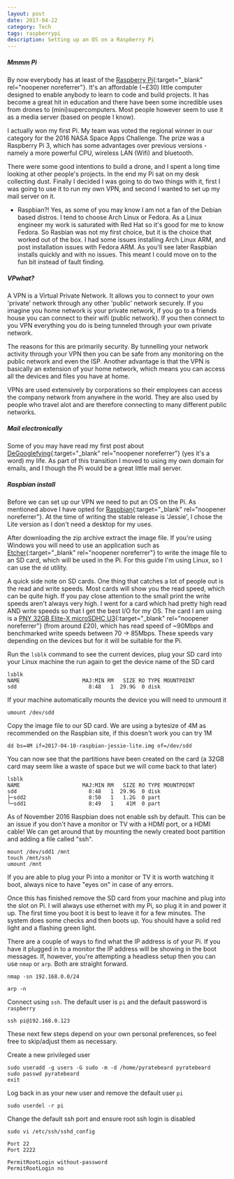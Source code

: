 ```yaml
---
layout: post
date: 2017-04-22
category: Tech
tags: raspberrypi
description: Setting up an OS on a Raspberry Pi
---
```


##### Mmmm Pi
By now everybody has at least of the [Raspberry Pi](https://www.raspberrypi.org){:target="_blank" rel="noopener noreferrer"}. It's an affordable (~£30) little computer designed to enable anybody to learn to code and build projects. It has become a great hit in education and there have been some incredible uses from drones to (mini)supercomputers. Most people however seem to use it as a media server (based on people I know).

I actually won my first Pi. My team was voted the regional winner in our category for the 2016 NASA Space Apps Challenge. The prize was a Raspberry Pi 3, which has some advantages over previous versions - namely a more powerful CPU, wireless LAN (Wifi) and bluetooth.

There were some good intentions to build a drone, and I spent a long time looking at other people's projects. In the end my Pi sat on my desk collecting dust. Finally I decided I was going to do two things with it, first I was going to use it to run my own VPN, and second I wanted to set up my mail server on it.

* Raspbian?! Yes, as some of you may know I am not a fan of the Debian based distros. I tend to choose Arch Linux or Fedora. As a Linux engineer my work is saturated with Red Hat so it's good for me to know Fedora.
So Rasbian was not my first choice, but it is the choice that worked out of the box. I had some issues installing Arch Linux ARM, and post installation issues with Fedora ARM.
As you'll see later Raspbian installs quickly and with no issues. This meant I could move on to the fun bit instead of fault finding.


##### VPwhat?
A VPN is a Virtual Private Network. It allows you to connect to your own 'private' network through any other 'public' network securely. If you imagine you home network is your private network, if you go to a friends house you can connect to their wifi (public network). If you then connect to you VPN everything you do is being tunneled through your own private network.

The reasons for this are primarily security. By tunnelling your network activity through your VPN then you can be safe from any monitoring on the public network and even the ISP. Another advantage is that the VPN is basically an extension of your home network, which means you can access all the devices and files you have at home.

VPNs are used extensively by corporations so their employees can access the company network from anywhere in the world. They are also used by people who travel alot and are therefore connecting to many different public networks.

##### Mail electronically
Some of you may have read my first post about [DeGooglefying](/log/2017/04/degoogle-part-1){:target="_blank" rel="noopener noreferrer"} (yes it's a word) my life. As part of this transition I moved to using my own domain for emails, and I though the Pi would be a great little mail server.


##### Raspbian install
Before we can set up our VPN we need to put an OS on the Pi. As mentioned above I have opted for [Raspbian](https://www.raspberrypi.org/downloads/raspbian/){:target="_blank" rel="noopener noreferrer"}. At the time of writing the stable release is 'Jessie', I chose the Lite version as I don't need a desktop for my uses.

After downloading the zip archive extract the image file. If you're using Windows you will need to use an application such as [Etcher](https://etcher.io/){:target="_blank" rel="noopener noreferrer"} to write the image file to an SD card, which will be used in the Pi. For this guide I'm using Linux, so I can use the `dd` utility.

A quick side note on SD cards. One thing that catches a lot of people out is the read and write speeds. Most cards will show you the read speed, which can be quite high. If you pay close attention to the small print the write speeds aren't always very high. I went for a card which had pretty high read AND write speeds so that I get the best I/O for my OS. The card I am using is a [PNY 32GB Elite-X microSDHC U3](https://www.pny.com/32GB_Elite-X_microSDHC_Card_CL_10_90MBs_with_Adapter?sku=P-SDU32U390EX-GE){:target="_blank" rel="noopener noreferrer"} (from around £20), which has read speed of ~90Mbps and benchmarked write speeds between 70 -> 85Mbps. These speeds vary depending on the devices but for it will be suitable for the Pi.

Run the `lsblk` command to see the current devices, plug your SD card into your Linux machine the run again to get the device name of the SD card
```
lsblk
NAME                    MAJ:MIN RM   SIZE RO TYPE MOUNTPOINT
sdd                       8:48   1  29.9G  0 disk
```

If your machine automatically mounts the device you will need to unmount it
```
umount /dev/sdd
```

Copy the image file to our SD card. We are using a bytesize of 4M as recommended on the Raspbian site, if this doesn't work you can try 1M
```
dd bs=4M if=2017-04-10-raspbian-jessie-lite.img of=/dev/sdd
```

You can now see that the partitions have been created on the card (a 32GB card may seem like a waste of space but we will come back to that later)
```
lsblk
NAME                    MAJ:MIN RM   SIZE RO TYPE MOUNTPOINT
sdd                       8:48   1  29.9G  0 disk
├─sdd2                    8:50   1   1.2G  0 part
└─sdd1                    8:49   1    41M  0 part
```

As of November 2016 Raspbian does not enable ssh by default. This can be an issue if you don't have a monitor or TV with a HDMI port, or a HDMI cable! We can get around that by mounting the newly created boot partition and adding a file called "ssh".
```
mount /dev/sdd1 /mnt
touch /mnt/ssh
umount /mnt
```
If you are able to plug your Pi into a monitor or TV it is worth watching it boot, always nice to have "eyes on" in case of any errors.

Once this has finished remove the SD card from your machine and plug into the slot on Pi. I will always use ethernet with my Pi, so plug it in and power it up. The first time you boot it is best to leave it for a few minutes. The system does some checks and then boots up. You should have a solid red light and a flashing green light.

There are a couple of ways to find what the IP address is of your Pi. If you have it plugged in to a monitor the IP address will be showing in the boot messages. If, however, you're attempting a headless setup then you can use `nmap` or `arp`. Both are straight forward.

```
nmap -sn 192.168.0.0/24
```

```
arp -n
```

Connect using `ssh`. The default user is `pi` and the default password is `raspberry`
```
ssh pi@192.168.0.123
```

These next few steps depend on your own personal preferences, so feel free to skip/adjust them as necessary.

Create a new privileged user
```
sudo useradd -g users -G sudo -m -d /home/pyratebeard pyratebeard
sudo passwd pyratebeard
exit
```

Log back in as your new user and remove the default user `pi`
```
sudo userdel -r pi
````

Change the default ssh port and ensure root ssh login is disabled
```
sudo vi /etc/ssh/sshd_config

Port 22
Port 2222

PermitRootLogin without-password
PermitRootLogin no
```